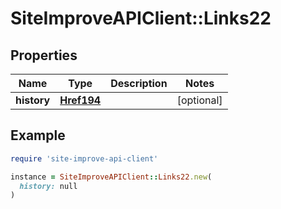 # SiteImproveAPIClient::Links22

## Properties

| Name | Type | Description | Notes |
| ---- | ---- | ----------- | ----- |
| **history** | [**Href194**](Href194.md) |  | [optional] |

## Example

```ruby
require 'site-improve-api-client'

instance = SiteImproveAPIClient::Links22.new(
  history: null
)
```

